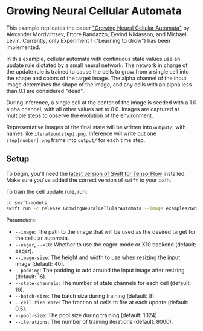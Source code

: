 # Growing Neural Cellular Automata

This example replicates the paper ["Growing Neural Cellular Automata"](https://distill.pub/2020/growing-ca/)
by Alexander Mordvintsev, Ettore Randazzo, Eyvind Niklasson, and Michael Levin. Currently, 
only Experiment 1 ("Learning to Grow") has been implemented.

In this example, cellular automata with continuous state values use an update rule dictated 
by a small neural network. The network in charge of the update rule is trained to cause the
cells to grow from a single cell into the shape and colors of the target image. The alpha
channel of the input image determines the shape of the image, and any cells with an alpha
less than 0.1 are considered "dead".

During inference, a single cell at the center of the image is seeded with a 1.0 alpha channel,
with all other values set to 0.0. Images are captured at multiple steps to observe the evolution
of the environment.

Representative images of the final state will be written into `output/`, with names like `iteration[step].png`.
Inference will write out one `step[number].png` frame into `output/` for each time step.

## Setup

To begin, you'll need the [latest version of Swift for
TensorFlow](https://github.com/tensorflow/swift/blob/master/Installation.md)
installed. Make sure you've added the correct version of `swift` to your path.

To train the cell update rule, run:

```sh
cd swift-models
swift run -c release GrowingNeuralCellularAutomata --image examples/GrowingNeuralCellularAutomata/images/lizard.png
```

Parameters:

- `--image`: The path to the image that will be used as the desired target for the cellular automata.
- `--eager`, `--x10`: Whether to use the eager-mode or X10 backend (default: eager).
- `--image-size`: The height and width to use when resizing the input image (default: 40).
- `--padding`: The padding to add around the input image after resizing (default: 16).
- `--state-channels`: The number of state channels for each cell (default: 16).
- `--batch-size`: The batch size during training (default: 8).
- `--cell-fire-rate`: The fraction of cells to fire at each update (default: 0.5).
- `--pool-size`: The pool size during training (default: 1024). 
- `--iterations`: The number of training iterations (default: 8000). 
